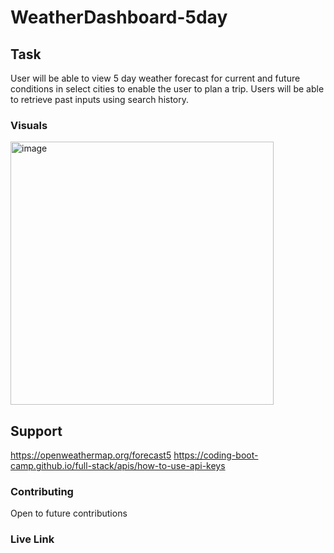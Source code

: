 # WeatherDashboard-5day


## Task

User will be able to view 5 day weather forecast for current and future conditions in select cities to enable the user to plan a trip. Users will be able to retrieve past inputs using search history.


### Visuals
<img width="421" alt="image" src="https://user-images.githubusercontent.com/118090944/211251169-2e4e65f7-ef44-4434-8cbf-e71e8b86735a.png">


## Support
https://openweathermap.org/forecast5
https://coding-boot-camp.github.io/full-stack/apis/how-to-use-api-keys

### Contributing

Open to future contributions


### Live Link
